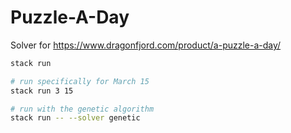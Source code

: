 # Puzzle-A-Day

Solver for https://www.dragonfjord.com/product/a-puzzle-a-day/

```bash
stack run

# run specifically for March 15
stack run 3 15

# run with the genetic algorithm
stack run -- --solver genetic
```
